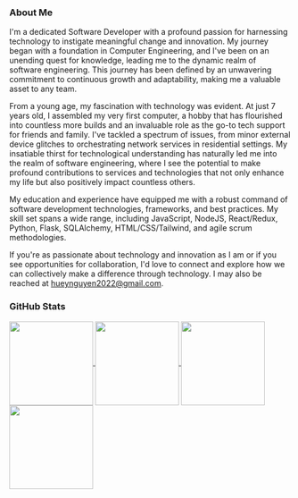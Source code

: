 <!--
**Syndux/Syndux** is a ✨ _special_ ✨ repository because its `README.md` (this file) appears on your GitHub profile.

Here are some ideas to get you started:

- 🔭 I’m currently working on ...
- 🌱 I’m currently learning ...
- 👯 I’m looking to collaborate on ...
- 🤔 I’m looking for help with ...
- 💬 Ask me about ...
- 📫 How to reach me: ...
- 😄 Pronouns: ...
- ⚡ Fun fact: ...
-->
### About Me
I'm a dedicated Software Developer with a profound passion for harnessing technology to instigate meaningful change and innovation. My journey began with a foundation in Computer Engineering, and I've been on an unending quest for knowledge, leading me to the dynamic realm of software engineering. This journey has been defined by an unwavering commitment to continuous growth and adaptability, making me a valuable asset to any team.

From a young age, my fascination with technology was evident. At just 7 years old, I assembled my very first computer, a hobby that has flourished into countless more builds and an invaluable role as the go-to tech support for friends and family. I've tackled a spectrum of issues, from minor external device glitches to orchestrating network services in residential settings. My insatiable thirst for technological understanding has naturally led me into the realm of software engineering, where I see the potential to make profound contributions to services and technologies that not only enhance my life but also positively impact countless others.

My education and experience have equipped me with a robust command of software development technologies, frameworks, and best practices. My skill set spans a wide range, including JavaScript, NodeJS, React/Redux, Python, Flask, SQLAlchemy, HTML/CSS/Tailwind, and agile scrum methodologies.

If you're as passionate about technology and innovation as I am or if you see opportunities for collaboration, I'd love to connect and explore how we can collectively make a difference through technology. I may also be reached at hueynguyen2022@gmail.com.

### GitHub Stats
<a href="https://github.com/syndux/#gh-dark-mode-only">
  <img height=150 align="center" src="https://github-readme-stats.vercel.app/api?username=syndux&hide=stars,issues&show_icons=true&theme=react#gh-dark-mode-only" />
</a>
<a href="https://github.com/syndux/#gh-dark-mode-only">
  <img height=150 align="center" src="https://github-readme-stats.vercel.app/api/top-langs?username=syndux&layout=compact&langs_count=8&card_width=350&theme=react#gh-dark-mode-only" />
</a>

<a href="https://github.com/syndux/#gh-light-mode-only">
  <img height=150 align="center" src="https://github-readme-stats.vercel.app/api?username=syndux&hide=stars,issues&show_icons=true&theme=default#gh-light-mode-only" />
</a>
<a href="https://github.com/syndux/#gh-light-mode-only">
  <img height=150 align="center" src="https://github-readme-stats.vercel.app/api/top-langs?username=syndux&layout=compact&langs_count=8&card_width=350&theme=default#gh-light-mode-only" />
</a>
